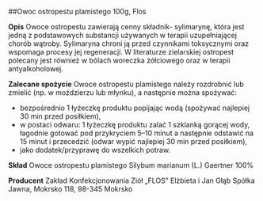 ##Owoc ostropestu plamistego 100g, Flos

**Opis** Owoce ostropestu zawierają cenny składnik- sylimarynę, która jest jedną z podstawowych substancji używanych w terapii uzupełniającej chorób wątroby. Sylimaryna chroni ją przed czynnikami toksycznymi oraz wspomaga procesy jej regeneracji. W literaturze zielarskiej ostropest polecany jest również w bólach woreczka żółciowego oraz w terapii antyalkoholowej.   

**Zalecane spożycie** Owoce ostropestu plamistego należy rozdrobnić lub zmielić (np. w moździerzu lub młynku), a następnie można spożywać:
- bezpośrednio 1 łyżeczkę produktu popijając wodą (spożywać najlepiej 30 min przed posiłkiem),
- w postaci odwaru: 1 łyżeczkę produktu zalać 1 szklanką gorącej wody, łagodnie gotować pod przykryciem 5–10 minut a następnie odstawić na 15 minut i przecedzić (odwar wypić najlepiej 30 min przed posiłkiem),
- jako dodatek/przyprawę do wszelkich potraw.

**Skład** Owoce ostropestu plamistego Silybum marianum (L.) Gaertner 100%

**Producent** Zakład Konfekcjonowania Ziół „FLOS” Elżbieta i Jan Głąb Spółka Jawna, Mokrsko 118, 98-345 Mokrsko
